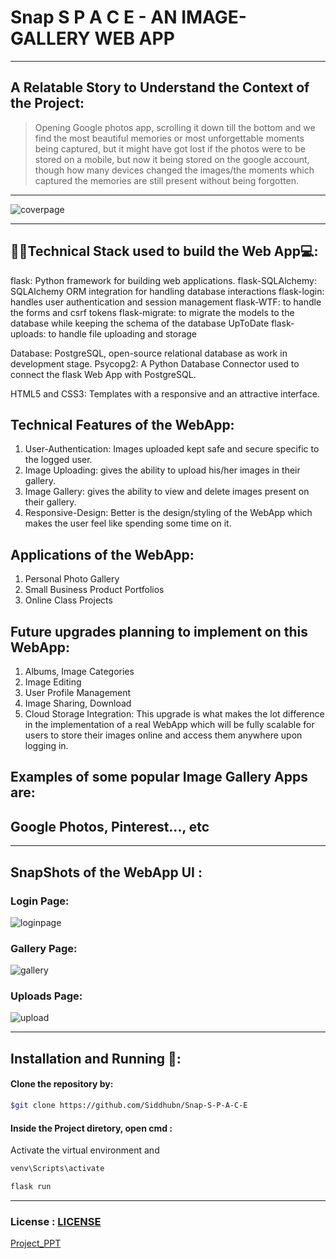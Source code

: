 # Snap S P A C E - AN IMAGE-GALLERY WEB APP
---
## A Relatable Story to Understand the Context of the Project:
> Opening Google photos app, scrolling it down till the bottom and we find the most beautiful memories or most unforgettable moments being captured, but it might have got lost if the photos were to be stored on a mobile, but now it being stored on the google account, though how many devices changed the images/the moments which captured the memories are still present without being forgotten.
---
![coverpage](https://github.com/user-attachments/assets/f2714984-f9a9-4368-a6d4-3dfd7d5c3b8d)

---
## 👨‍💻Technical Stack used to build the Web App💻:
flask: Python framework for building web applications.
flask-SQLAlchemy: SQLAlchemy ORM integration for handling database interactions
flask-login: handles user authentication and session management
flask-WTF: to handle the forms and csrf tokens
flask-migrate: to migrate the models to the database while keeping the schema of the database UpToDate
flask-uploads: to handle file uploading and storage

Database: PostgreSQL, open-source relational database as work in development stage.
Psycopg2: A Python Database Connector used to connect the flask Web App with PostgreSQL.

HTML5 and CSS3: Templates with a responsive and an attractive interface.

## Technical Features of the WebApp:
1. User-Authentication: Images uploaded kept safe and secure specific to the logged user.
2. Image Uploading: gives the ability to upload his/her images in their gallery.
3. Image Gallery: gives the ability to view and delete images present on their gallery.
4. Responsive-Design: Better is the design/styling of the WebApp which makes the user feel like spending some time on it.

## Applications of the WebApp:
1. Personal Photo Gallery
2. Small Business Product Portfolios
3. Online Class Projects

## Future upgrades planning to implement on this WebApp:
1. Albums, Image Categories
2. Image Editing
3. User Profile Management
4. Image Sharing, Download
5. Cloud Storage Integration: This upgrade is what makes the lot difference in the implementation of a real WebApp which will be fully scalable for users to store their images online and access them anywhere upon logging in.

## Examples of some popular Image Gallery Apps are:
Google Photos, Pinterest..., etc
---

---
## SnapShots of the WebApp UI :
### Login Page:
![loginpage](https://github.com/user-attachments/assets/e635fe68-959a-4f11-aca1-de56b0bc47ae "Login Page")

### Gallery Page:
![gallery](https://github.com/user-attachments/assets/b8f6efbd-ed84-49b7-a68b-b258ac3c6f96 "Gallery Page")

### Uploads Page:
![upload](https://github.com/user-attachments/assets/1766b601-023d-4412-89ed-833a3700d264 "Uploads Page")

---

## Installation and Running 🚀:
#### Clone the repository by:
```bash
$git clone https://github.com/Siddhubn/Snap-S-P-A-C-E 
```

#### Inside the Project diretory, open cmd :
Activate the virtual environment and 
```bash
venv\Scripts\activate
```
```python
flask run
```
---
### License : [LICENSE](LICENSE)

[Project_PPT](https://drive.google.com/file/d/10qYGRJAwamWzcyySK55JOaPW-aQx1TK0/view?usp=drive_link) 

